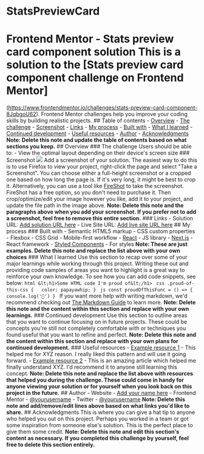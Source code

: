 # StatsPreviewCard
# Frontend Mentor - Stats preview card component solution  This is a solution to the [Stats preview card component challenge on Frontend Mentor]
(https://www.frontendmentor.io/challenges/stats-preview-card-component-8JqbgoU62). Frontend Mentor challenges help you improve your coding skills by building realistic projects.   ## Table of contents  - [Overview](#overview)   - [The challenge](#the-challenge)   - [Screenshot](#screenshot)   - [Links](#links) - [My process](#my-process)   - [Built with](#built-with)   - [What I learned](#what-i-learned)   - [Continued development](#continued-development)   - [Useful resources](#useful-resources) - [Author](#author) - [Acknowledgments](#acknowledgments)  **Note: Delete this note and update the table of contents based on what sections you keep.**  ## Overview  ### The challenge  Users should be able to:  - View the optimal layout depending on their device's screen size  ### Screenshot  ![](./screenshot.jpg)  Add a screenshot of your solution. The easiest way to do this is to use Firefox to view your project, right-click the page and select "Take a Screenshot". You can choose either a full-height screenshot or a cropped one based on how long the page is. If it's very long, it might be best to crop it.  Alternatively, you can use a tool like [FireShot](https://getfireshot.com/) to take the screenshot. FireShot has a free option, so you don't need to purchase it.   Then crop/optimize/edit your image however you like, add it to your project, and update the file path in the image above.  **Note: Delete this note and the paragraphs above when you add your screenshot. If you prefer not to add a screenshot, feel free to remove this entire section.**  ### Links  - Solution URL: [Add solution URL here](https://your-solution-url.com) - Live Site URL: [Add live site URL here](https://your-live-site-url.com)  ## My process  ### Built with  - Semantic HTML5 markup - CSS custom properties - Flexbox - CSS Grid - Mobile-first workflow - [React](https://reactjs.org/) - JS library - [Next.js](https://nextjs.org/) - React framework - [Styled Components](https://styled-components.com/) - For styles  **Note: These are just examples. Delete this note and replace the list above with your own choices**  ### What I learned  Use this section to recap over some of your major learnings while working through this project. Writing these out and providing code samples of areas you want to highlight is a great way to reinforce your own knowledge.  To see how you can add code snippets, see below:  ```html &lt;h1>Some HTML code I'm proud of&lt;/h1> ``` ```css .proud-of-this-css {   color: papayawhip; } ``` ```js const proudOfThisFunc = () => {   console.log('🎉') } ```  If you want more help with writing markdown, we'd recommend checking out [The Markdown Guide](https://www.markdownguide.org/) to learn more.  **Note: Delete this note and the content within this section and replace with your own learnings.**  ### Continued development  Use this section to outline areas that you want to continue focusing on in future projects. These could be concepts you're still not completely comfortable with or techniques you found useful that you want to refine and perfect.  **Note: Delete this note and the content within this section and replace with your own plans for continued development.**  ### Useful resources  - [Example resource 1](https://www.example.com) - This helped me for XYZ reason. I really liked this pattern and will use it going forward. - [Example resource 2](https://www.example.com) - This is an amazing article which helped me finally understand XYZ. I'd recommend it to anyone still learning this concept.  **Note: Delete this note and replace the list above with resources that helped you during the challenge. These could come in handy for anyone viewing your solution or for yourself when you look back on this project in the future.**  ## Author  - Website - [Add your name here](https://www.your-site.com) - Frontend Mentor - [@yourusername](https://www.frontendmentor.io/profile/yourusername) - Twitter - [@yourusername](https://www.twitter.com/yourusername)  **Note: Delete this note and add/remove/edit lines above based on what links you'd like to share.**  ## Acknowledgments  This is where you can give a hat tip to anyone who helped you out on this project. Perhaps you worked in a team or got some inspiration from someone else's solution. This is the perfect place to give them some credit.  **Note: Delete this note and edit this section's content as necessary. If you completed this challenge by yourself, feel free to delete this section entirely.**
